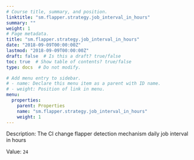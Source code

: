 ```yaml
---
# Course title, summary, and position.
linktitle: "sm.flapper.strategy.job_interval_in_hours"
summary: ""
weight: 1
# Page metadata.
title: "sm.flapper.strategy.job_interval_in_hours"
date: "2018-09-09T00:00:00Z"
lastmod: "2018-09-09T00:00:00Z"
draft: false  # Is this a draft? true/false
toc: true  # Show table of contents? true/false
type: docs  # Do not modify.

# Add menu entry to sidebar.
# - name: Declare this menu item as a parent with ID name.
# - weight: Position of link in menu.
menu:
  properties:
    parent: Properties
    name: "sm.flapper.strategy.job_interval_in_hours"
    weight: 1
---
```


Description: The CI change flapper detection mechanism daily job interval in hours


Value: `24`
